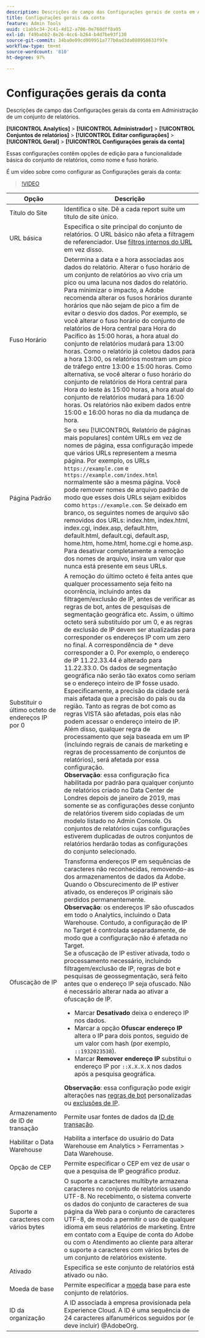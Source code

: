 ```yaml
---
description: Descrições de campo das Configurações gerais de conta em Administração do conjunto de relatórios.
title: Configurações gerais da conta
feature: Admin Tools
uuid: c1ab5c34-2c41-4d12-a706-0e760dff8a95
exl-id: f49babb2-8e26-4cc6-b264-b4d7be93f130
source-git-commit: 34ba0e09cd909951a777b0ad3da080958633f97e
workflow-type: tm+mt
source-wordcount: '810'
ht-degree: 97%

---
```


# Configurações gerais da conta

Descrições de campo das Configurações gerais da conta em Administração de um conjunto de relatórios.

**[!UICONTROL Analytics]** > **[!UICONTROL Administrador]** > **[!UICONTROL Conjuntos de relatórios]** > **[!UICONTROL Editar configurações]** > **[!UICONTROL Geral]** > **[!UICONTROL Configurações gerais da conta]**

Essas configurações contêm opções de edição para a funcionalidade básica do conjunto de relatórios, como nome e fuso horário.

É um vídeo sobre como configurar as Configurações gerais da conta:

>[!VIDEO](https://video.tv.adobe.com/v/332330/?quality=12)

| Opção | Descrição |
|--- |--- |
| Título do Site | Identifica o site. Dê a cada report suite um título de site único. |
| URL básica | Especifica o site principal do conjunto de relatórios. O URL básico não afeta a filtragem de referenciador. Use [filtros internos do URL](/help/admin/admin/c-manage-report-suites/c-edit-report-suites/general/internal-url-filter-admin.md) em vez disso. |
| Fuso Horário | Determina a data e a hora associadas aos dados do relatório.  Alterar o fuso horário de um conjunto de relatórios ao vivo cria um pico ou uma lacuna nos dados do relatório. Para minimizar o impacto, a Adobe recomenda alterar os fusos horários durante horários que não sejam de pico a fim de evitar o desvio dos dados.  Por exemplo, se você alterar o fuso horário do conjunto de relatórios de Hora central para Hora do Pacífico às 15:00 horas, a hora atual do conjunto de relatórios mudará para 13:00 horas. Como o relatório já coletou dados para a hora 13:00, os relatórios mostram um pico de tráfego entre 13:00 e 15:00 horas.  Como alternativa, se você alterar o fuso horário do conjunto de relatórios de Hora central para Hora do leste às 15:00 horas, a hora atual do conjunto de relatórios mudará para 16:00 horas. Os relatórios não exibem dados entre 15:00 e 16:00 horas no dia da mudança de hora. |
| Página Padrão | Se o seu [!UICONTROL Relatório de páginas mais populares] contém URLs em vez de nomes de página, essa configuração impede que vários URLs representem a mesma página. Por exemplo, os URLs `https://example.com` e `https://example.com/index.html` normalmente são a mesma página. Você pode remover nomes de arquivo padrão de modo que esses dois URLs sejam exibidos como `https://example.com`.  Se deixado em branco, os seguintes nomes de arquivo são removidos dos URLs: index.htm, index.html, index.cgi, index.asp, default.htm, default.html, default.cgi, default.asp, home.htm, home.html, home.cgi e home.asp.  Para desativar completamente a remoção dos nomes de arquivo, insira um valor que nunca está presente em seus URLs. |
| Substituir o último octeto de endereços IP por 0 | A remoção do último octeto é feita antes que qualquer processamento seja feito na ocorrência, incluindo antes da filtragem/exclusão de IP, antes de verificar as regras de bot, antes de pesquisas de segmentação geográfica etc. Assim, o último octeto será substituído por um 0, e as regras de exclusão de IP devem ser atualizadas para corresponder os endereços IP com um zero no final. A correspondência de * deve corresponder a 0. Por exemplo, o endereço de IP 11.22.33.44 é alterado para 11.22.33.0. Os dados de segmentação geográfica não serão tão exatos como seriam se o endereço inteiro de IP fosse usado. Especificamente, a precisão da cidade será mais afetada que a precisão do país ou da região. Tanto as regras de bot como as regras VISTA são afetadas, pois elas não podem acessar o endereço inteiro de IP. Além disso, qualquer regra de processamento que seja baseada em um IP (incluindo regrais de canais de marketing e regras de processamento de conjuntos de relatórios), será afetada por essa configuração.  <br> **Observação**: essa configuração fica habilitada por padrão para qualquer conjunto de relatórios criado no Data Center de Londres depois de janeiro de 2019, mas somente se as configurações desse conjunto de relatórios tiverem sido copiadas de um modelo listado no Admin Console. Os conjuntos de relatórios cujas configurações estiverem duplicadas de outros conjuntos de relatórios herdarão todas as configurações do conjunto selecionado. |
| Ofuscação de IP | Transforma endereços IP em sequências de caracteres não reconhecidas, removendo-as dos armazenamentos de dados da Adobe. Quando o Obscurecimento de IP estiver ativado, os endereços IP originais são perdidos permanentemente.  <br> **Observação**: os endereços IP são ofuscados em todo o Analytics, incluindo o Data Warehouse. Contudo, a configuração de IP no Target é controlada separadamente, de modo que a configuração não é afetada no Target.<br> Se a ofuscação de IP estiver ativada, todo o processamento necessário, incluindo filtragem/exclusão de IP, regras de bot e pesquisas de geossegmentação, será feito antes que o endereço IP seja ofuscado. Não é necessário alterar nada ao ativar a ofuscação de IP.<ul><li>Marcar **Desativado** deixa o endereço IP nos dados.</li><li>Marcar a opção **Ofuscar endereço IP** altera o IP para dois pontos, seguido de um valor com hash (por exemplo, `::1932023538`).</li><li>Marcar **Remover endereço IP** substitui o endereço IP por `::X.X.X.X` nos dados após a pesquisa geográfica.</li></ul>**Observação**: essa configuração pode exigir alterações nas [regras de bot](/help/admin/admin/c-manage-report-suites/c-edit-report-suites/general/bot-removal/bot-rules.md) personalizadas ou [exclusões de IP](/help/admin/admin/exclude-ip.md). |
| Armazenamento de ID de transação | Permite usar fontes de dados da [ID de transação](/help/import/data-sources/transactionid.md). |
| Habilitar o Data Warehouse | Habilita a interface do usuário do Data Warehouse em Analytics > Ferramentas > Data Warehouse. |
| Opção de CEP | Permite especificar o CEP em vez de usar o que a pesquisa de IP geográfico produz. |
| Suporte a caracteres com vários bytes | O suporte a caracteres multibyte armazena caracteres no conjunto de relatórios usando UTF-8. No recebimento, o sistema converte os dados do conjunto de caracteres de sua página da Web para o conjunto de caracteres UTF-8, de modo a permitir o uso de qualquer idioma em seus relatórios de marketing. Entre em contato com a Equipe de conta do Adobe ou com o Atendimento ao cliente para alterar o suporte a caracteres com vários bytes de um conjunto de relatórios existente. |
| Ativado | Especifica se este conjunto de relatórios está ativado ou não. |
| Moeda de base | Permite especificar a [moeda](https://experienceleague.adobe.com/docs/analytics/implementation/vars/config-vars/currencycode.html?lang=pt-BR) base para este conjunto de relatórios. |
| ID da organização | A ID associada à empresa provisionada pela Experience Cloud. A ID é uma sequência de 24 caracteres alfanuméricos seguidos por (e deve incluir) @AdobeOrg. |